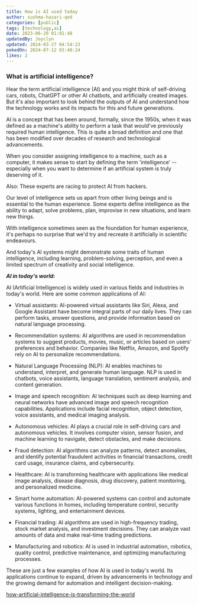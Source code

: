 ```yaml
---
title: How is AI used today
author: sushma-hazari-qed
categories: [public]
tags: [technology,ai]
date: 2023-06-20 01:01:48 
updatedBy: Joyclyn
updated: 2024-03-27 04:54:23 
pokedOn: 2024-07-12 03:40:24 
likes: 2
---
```


### What is artificial intelligence?

Hear the term artificial intelligence (AI) and you might think of self-driving cars, robots, ChatGPT or other AI chatbots, and artificially created images. But it's also important to look behind the outputs of AI and understand how the technology works and its impacts for this and future generations.

AI is a concept that has been around, formally, since the 1950s, when it was defined as a machine's ability to perform a task that would've previously required human intelligence. This is quite a broad definition and one that has been modified over decades of research and technological advancements.

When you consider assigning intelligence to a machine, such as a computer, it makes sense to start by defining the term 'intelligence' -- especially when you want to determine if an artificial system is truly deserving of it.

Also: These experts are racing to protect AI from hackers.

Our level of intelligence sets us apart from other living beings and is essential to the human experience. Some experts define intelligence as the ability to adapt, solve problems, plan, improvise in new situations, and learn new things.

With intelligence sometimes seen as the foundation for human experience, it's perhaps no surprise that we'd try and recreate it artificially in scientific endeavours.

And today's AI systems might demonstrate some traits of human intelligence, including learning, problem-solving, perception, and even a limited spectrum of creativity and social intelligence.

***AI in today's world:***

AI (Artificial Intelligence) is widely used in various fields and industries in today's world. Here are some common applications of AI:

* Virtual assistants: AI-powered virtual assistants like Siri, Alexa, and Google Assistant have become integral parts of our daily lives. They can perform tasks, answer questions, and provide information based on natural language processing.

* Recommendation systems: AI algorithms are used in recommendation systems to suggest products, movies, music, or articles based on users' preferences and behavior. Companies like Netflix, Amazon, and Spotify rely on AI to personalize recommendations.

* Natural Language Processing (NLP): AI enables machines to understand, interpret, and generate human language. NLP is used in chatbots, voice assistants, language translation, sentiment analysis, and content generation.

* Image and speech recognition: AI techniques such as deep learning and neural networks have advanced image and speech recognition capabilities. Applications include facial recognition, object detection, voice assistants, and medical imaging analysis.

* Autonomous vehicles: AI plays a crucial role in self-driving cars and autonomous vehicles. It involves computer vision, sensor fusion, and machine learning to navigate, detect obstacles, and make decisions.

* Fraud detection: AI algorithms can analyze patterns, detect anomalies, and identify potential fraudulent activities in financial transactions, credit card usage, insurance claims, and cybersecurity.

* Healthcare: AI is transforming healthcare with applications like medical image analysis, disease diagnosis, drug discovery, patient monitoring, and personalized medicine.

* Smart home automation: AI-powered systems can control and automate various functions in homes, including temperature control, security systems, lighting, and entertainment devices.

* Financial trading: AI algorithms are used in high-frequency trading, stock market analysis, and investment decisions. They can analyze vast amounts of data and make real-time trading predictions.

* Manufacturing and robotics: AI is used in industrial automation, robotics, quality control, predictive maintenance, and optimizing manufacturing processes.

These are just a few examples of how AI is used in today's world. Its applications continue to expand, driven by advancements in technology and the growing demand for automation and intelligent decision-making.

[how-artificial-intelligence-is-transforming-the-world](https://www.brookings.edu/articles/how-artificial-intelligence-is-transforming-the-world/)